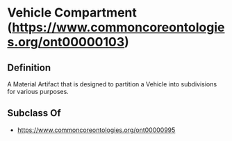 # Vehicle Compartment (https://www.commoncoreontologies.org/ont00000103)

## Definition
A Material Artifact that is designed to partition a Vehicle into subdivisions for various purposes.

## Subclass Of
- https://www.commoncoreontologies.org/ont00000995

